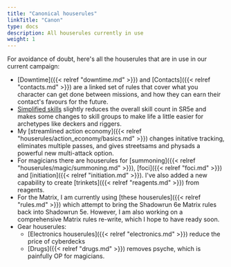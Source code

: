 ```yaml
---
title: "Canonical houserules"
linkTitle: "Canon"
type: docs
description: All houserules currently in use
weight: 1
---
```


For avoidance of doubt, here's all the houserules that are in use in our current campaign:

* [Downtime]({{< relref "downtime.md" >}}) and [Contacts]({{< relref "contacts.md" >}}) are a linked set of rules that cover what you character can get done between missions, and how they can earn their contact's favours for the future.
* [Simplified skills](/houserules/characters/skills) slightly reduces the overall skill count in SR5e and makes some changes to skill groups to make life a little easier for archetypes like deckers and riggers.
* My [streamlined action economy]({{< relref "houserules/action_economy/basics.md" >}}) changes initative tracking, eliminates multiple passes, and gives streetsams and physads a powerful new multi-attack option.
* For magicians there are houserules for [summoning]({{< relref "houserules/magic/summoning.md" >}}), [foci]({{< relref "foci.md" >}}) and [initiation]({{< relref "initiation.md" >}}). I've also added a new capability to create [trinkets]({{< relref "reagents.md" >}}) from reagents.
* For the Matrix, I am currently using [these houserules]({{< relref "rules.md" >}}) which attempt to bring the Shadowrun 6e Matrix rules back into Shadowrun 5e. However, I am also working on a comprehensive Matrix rules re-write, which I hope to have ready soon.
* Gear houserules:
  * [Electronics houserules]({{< relref "electronics.md" >}}) reduce the price of cyberdecks
  * [Drugs]({{< relref "drugs.md" >}}) removes psyche, which is painfully OP for magicians.

